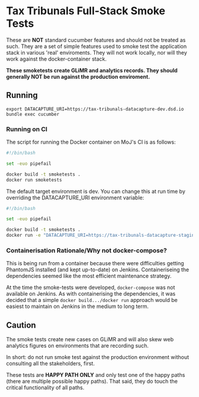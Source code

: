 # Tax Tribunals Full-Stack Smoke Tests

These are **NOT** standard cucumber features and should not be treated
as such.  They are a set of simple features used to smoke test the
application stack in various 'real' enviroments. They will not work
locally, nor will they work against the docker-container stack.

**These smoketests create GLiMR and analytics records. They should
generally NOT be run against the production enviroment.**

## Running

```
export DATACAPTURE_URI=https://tax-tribunals-datacapture-dev.dsd.io
bundle exec cucumber
```

### Running on CI

The script for running the Docker container on MoJ's CI is as follows:

```bash
#!/bin/bash

set -euo pipefail

docker build -t smoketests .
docker run smoketests
```
The default target environment is dev.  You can change this at run
time by overriding the DATACAPTURE_URI environment variable:

```bash
#!/bin/bash

set -euo pipefail

docker build -t smoketests .
docker run -e "DATACAPTURE_URI=https://tax-tribunals-datacapture-staging.dsd.io" smoketests
```

### Containerisation Rationale/Why not docker-compose?

This is being run from a container because there were difficulties
getting PhantomJS installed (and kept up-to-date) on Jenkins.
Containeriseing the dependencies seemed like the most efficient
maintenance strategy.

At the time the smoke-tests were developed, `docker-compose` was not
available on Jenkins. As with containerising the dependencies, it was
decided that a simple `docker build.../docker run` approach would be
easiest to maintain on Jenkins in the medium to long term.

## Caution

The smoke tests create new cases on GLiMR and will also skew web
analytics figures on environments that are recording such.

In short: do not run smoke test against the production environment
without consulting all the stakeholders, first.

These tests are **HAPPY PATH ONLY** and only test one of the happy paths
(there are multiple possible happy paths). That said, they do touch the
critical functionality of all paths.
